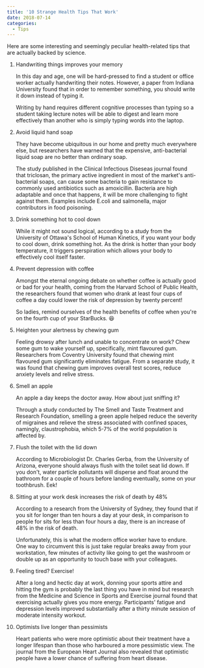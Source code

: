 ```yaml
---
title: '10 Strange Health Tips That Work'
date: 2018-07-14
categories:
  - Tips
---
```

Here are some interesting and seemingly peculiar health-related tips that are actually backed by science.

1. Handwriting things improves your memory

	In this day and age, one will be hard-pressed to find a student or office worker actually handwriting their notes. However, a paper from Indiana University found that in order to remember something, you should write it down instead of typing it.
	
	Writing by hand requires different cognitive processes than typing so a student taking lecture notes will be able to digest and learn more effectively than another who is simply typing words into the laptop.
	
2. Avoid liquid hand soap

	They have become ubiquitous in our home and pretty much everywhere else, but researchers have warned that the expensive, anti-bacterial liquid soap are no better than ordinary soap.
	
	The study published in the Clinical Infectious Diseseas journal found that triclosan, the primary active ingredient in most of the market's anti-bacterial soaps, can cause some bacteria to gain resistance to commonly used antibiotics such as amoxicillin. Bacteria are high adaptable and once that happens, it will be more challenging to fight against them. Examples include E.coli and salmonella, major contributors in food poisoning.	
	
3. Drink something hot to cool down

	While it might not sound logical, according to a study from the University of Ottawa's School of Human Kinetics, if you want your body to cool down, drink something hot. As the drink is hotter than your body temperature, it triggers perspiration which allows your body to effectively cool itself faster.

4. Prevent depression with coffee

	Amongst the eternal ongoing debate on whether coffee is actually good or bad for your health, coming from the Harvard School of Public Health, the researchers found that women who drank at least four cups of coffee a day could lower the risk of depression by twenty percent! 

	So ladies, remind ourselves of the health benefits of coffee when you're on the fourth cup of your StarBucks. &#128518;

5. Heighten your alertness by chewing gum

	Feeling drowsy after lunch and unable to concentrate on work? Chew some gum to wake yourself up, specifically, mint flavoured gum. Researchers from Coventry University found that chewing mint flavoured gum significantly eliminates fatigue. From a separate study, it was found that chewing gum improves overall test scores, reduce anxiety levels and relive stress.

6. Smell an apple

	An apple a day keeps the doctor away. How about just sniffing it?
	
	Through a study conducted by The Smell and Taste Treatment and Research Foundation, smelling a green apple helped reduce the severity of migraines and relieve the stress associated with confined spaces, namingly, claustrophobia, which 5-7% of the world population is affected by.

7. Flush the toilet with the lid down

	According to Microbiologist Dr. Charles Gerba, from the University of Arizona, everyone should always flush with the toilet seat lid down. If you don't, water particle pollutants will disperse and float around the bathroom for a couple of hours before landing eventually, some on your toothbrush. Eek!

8. Sitting at your work desk increases the risk of death by 48%

	According to a research from the University of Sydney, they found that if you sit for longer than ten hours a day at your desk, in comparison to people for sits for less than four hours a day, there is an increase of 48% in the risk of death.

	Unfortunately, this is what the modern office worker have to endure. One way to circumvent this is just take regular breaks away from your workstation, few minutes of activity like going to get the washroom or double up as an opportunity to touch base with your colleagues.
	
9. Feeling tired? Exercise!

	After a long and hectic day at work, donning your sports attire and hitting the gym is probably the last thing you have in mind but research from the Medicine and Science in Sports and Exercise journal found that exercising actually gives you more energy. Participants' fatigue and depression levels improved substantially after a thirty minute session of moderate intensity workout.

10. Optimists live longer than pessimists 

	Heart patients who were more optimistic about their treatment have a longer lifespan than those who harboured a more pessimistic view. The journal from the European Heart Journal also revealed that optimistic people have a lower chance of suffering from heart disease.
